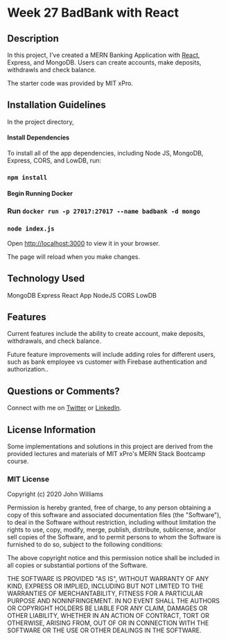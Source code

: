 # Week 27 BadBank with React

## Description

In this project, I've created a MERN Banking Application with [React](https://github.com/facebook/create-react-app), Express, and MongoDB. Users can create accounts, make deposits, withdrawls and check balance.

The starter code was provided by MIT xPro.

## Installation Guidelines

In the project directory,

#### Install Dependencies

To install all of the app dependencies, including Node JS, MongoDB, Express, CORS, and LowDB, run:

### `npm install`

#### Begin Running Docker

### Run `docker run -p 27017:27017 --name badbank -d mongo`

### `node index.js`

Open [http://localhost:3000](http://localhost:3000) to view it in your browser.

The page will reload when you make changes.

## Technology Used

MongoDB
Express
React App
NodeJS
CORS
LowDB

## Features

Current features include the ability to create account, make deposits, withdrawals, and check balance.

Future feature improvements will include adding roles for different users, such as bank employee vs customer with Firebase authentication and authorization..

## Questions or Comments?

Connect with me on [Twitter](https://twitter.com/kristinedugan) or [LinkedIn](https://linkedin.com/in/kristinedugan).

## License Information

Some implementations and solutions in this project are derived from the provided lectures and materials of MIT xPro's MERN Stack Bootcamp course.

### MIT License

Copyright (c) 2020 John Williams

Permission is hereby granted, free of charge, to any person obtaining a copy of this software and associated documentation files (the "Software"), to deal in the Software without restriction, including without limitation the rights to use, copy, modify, merge, publish, distribute, sublicense, and/or sell copies of the Software, and to permit persons to whom the Software is furnished to do so, subject to the following conditions:

The above copyright notice and this permission notice shall be included in all copies or substantial portions of the Software.

THE SOFTWARE IS PROVIDED "AS IS", WITHOUT WARRANTY OF ANY KIND, EXPRESS OR IMPLIED, INCLUDING BUT NOT LIMITED TO THE WARRANTIES OF MERCHANTABILITY, FITNESS FOR A PARTICULAR PURPOSE AND NONINFRINGEMENT. IN NO EVENT SHALL THE AUTHORS OR COPYRIGHT HOLDERS BE LIABLE FOR ANY CLAIM, DAMAGES OR OTHER LIABILITY, WHETHER IN AN ACTION OF CONTRACT, TORT OR OTHERWISE, ARISING FROM, OUT OF OR IN CONNECTION WITH THE SOFTWARE OR THE USE OR OTHER DEALINGS IN THE SOFTWARE.

